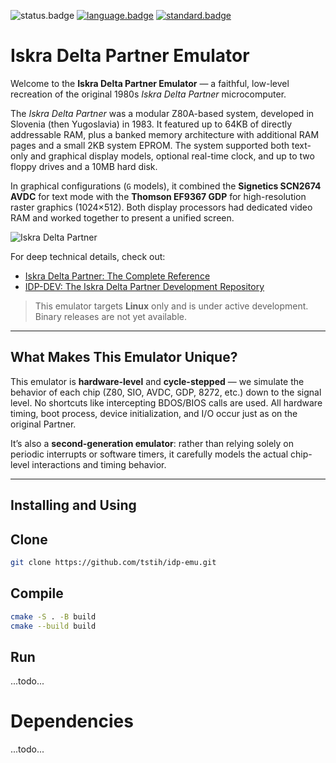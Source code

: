 ![status.badge] [![language.badge]][language.url] [![standard.badge]][standard.url]

# Iskra Delta Partner Emulator

Welcome to the **Iskra Delta Partner Emulator** — a faithful, low-level recreation of the original 1980s _Iskra Delta Partner_ microcomputer.

The _Iskra Delta Partner_ was a modular Z80A-based system, developed in Slovenia (then Yugoslavia) in 1983. It featured up to 64KB of directly addressable RAM, plus a banked memory architecture with additional RAM pages and a small 2KB system EPROM. The system supported both text-only and graphical display models, optional real-time clock, and up to two floppy drives and a 10MB hard disk.

In graphical configurations (`G` models), it combined the **Signetics SCN2674 AVDC** for text mode with the **Thomson EF9367 GDP** for high-resolution raster graphics (1024×512). Both display processors had dedicated video RAM and worked together to present a unified screen.

![Iskra Delta Partner](docs/img/partner.jpg)

For deep technical details, check out:

- [Iskra Delta Partner: The Complete Reference](docs/books/PARTNER-COMPLETE-REFERENCE.md)
- [IDP-DEV: The Iskra Delta Partner Development Repository](http://github.com/tstih/idp-dev)

> This emulator targets **Linux** only and is under active development. Binary releases are not yet available.

---

## What Makes This Emulator Unique?

This emulator is **hardware-level** and **cycle-stepped** — we simulate the behavior of each chip (Z80, SIO, AVDC, GDP, 8272, etc.) down to the signal level. No shortcuts like intercepting BDOS/BIOS calls are used. All hardware timing, boot process, device initialization, and I/O occur just as on the original Partner.

It’s also a **second-generation emulator**: rather than relying solely on periodic interrupts or software timers, it carefully models the actual chip-level interactions and timing behavior.

---

## Installing and Using

## Clone

```bash
git clone https://github.com/tstih/idp-emu.git
```

## Compile

```bash
cmake -S . -B build
cmake --build build
```

## Run

...todo...

# Dependencies

...todo...

[language.url]: https://isocpp.org/
[language.badge]: https://img.shields.io/badge/language-C++-blue.svg
[standard.url]: https://en.wikipedia.org/wiki/C%2B%2B#Standardization
[standard.badge]: https://img.shields.io/badge/C%2B%2B-20-blue.svg
[status.badge]: https://img.shields.io/badge/status-unstable-red.svg
